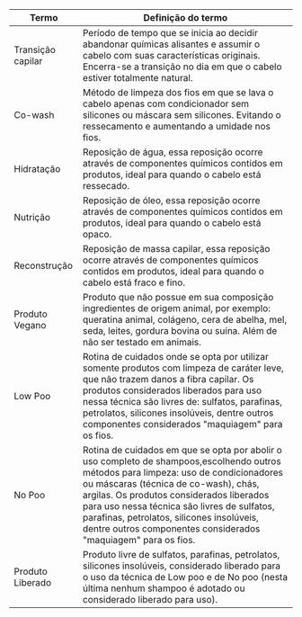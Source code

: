 | Termo    | Definição do termo |
| -------- | -------- |
| Transição capilar | Período de tempo que se inicia ao decidir abandonar químicas alisantes e assumir o cabelo com suas características originais. Encerra-se a transição no dia em que o cabelo estiver totalmente natural. |
| Co-wash | Método de limpeza dos fios em que se lava o cabelo apenas com condicionador sem silicones ou máscara sem silicones. Evitando o ressecamento e aumentando a umidade nos fios. |
| Hidratação | Reposição de água, essa reposição ocorre através de componentes químicos contidos em produtos, ideal para quando o cabelo está ressecado. |
| Nutrição | Reposição de óleo, essa reposição ocorre através de componentes químicos contidos em produtos, ideal para quando o cabelo está opaco.  |
| Reconstrução | Reposição de massa capilar, essa reposição ocorre através de componentes químicos contidos em produtos, ideal para quando o cabelo está fraco e fino.|
|Produto Vegano | Produto que não possue em sua composição ingredientes de origem animal, por exemplo: queratina animal, colágeno, cera de abelha, mel, seda, leites, gordura bovina ou suína. Além de não ser testado em animais. |
| Low Poo |Rotina de cuidados onde se opta por utilizar somente produtos com limpeza de caráter leve, que não trazem danos a fibra capilar. Os produtos considerados liberados para uso nessa técnica são livres de: sulfatos, parafinas, petrolatos, silicones insolúveis, dentre outros componentes considerados "maquiagem" para os fios. |
| No Poo |Rotina de cuidados em que se opta por abolir o uso completo de shampoos,escolhendo outros métodos para limpeza: uso de condicionadores ou máscaras (técnica de co-wash), chás, argilas. Os produtos considerados liberados para uso nessa técnica são livres de sulfatos, parafinas, petrolatos, silicones insolúveis, dentre outros componentes considerados "maquiagem" para os fios. |
| Produto Liberado | Produto livre de sulfatos, parafinas, petrolatos, silicones insolúveis, considerado liberado para o uso da técnica de Low poo e de No poo (nesta última nenhum shampoo  é adotado ou considerado liberado para uso). |

